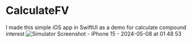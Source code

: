 # CalculateFV
I made this simple iOS app in SwiftUI as a demo for calculate compound interest
![Simulator Screenshot - iPhone 15 - 2024-05-08 at 01 48 53](https://github.com/angelosstaboulis/CalculateFV/assets/79055304/e2b255bb-2446-4589-9586-ea86a834cfca)
